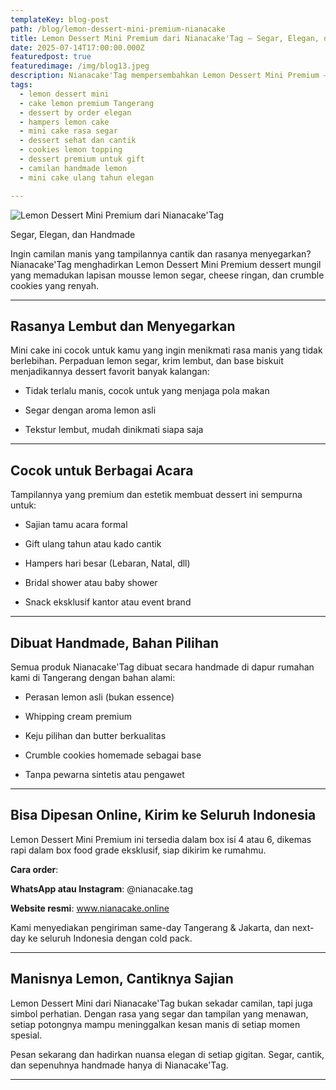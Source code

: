 ```yaml
---
templateKey: blog-post
path: /blog/lemon-dessert-mini-premium-nianacake
title: Lemon Dessert Mini Premium dari Nianacake'Tag — Segar, Elegan, dan Handmade
date: 2025-07-14T17:00:00.000Z
featuredpost: true
featuredimage: /img/blog13.jpeg
description: Nianacake'Tag mempersembahkan Lemon Dessert Mini Premium — dessert mungil berlapis krim lemon segar, cheese mousse, dan crumble cookies. Elegan, ringan, dan cocok untuk hadiah atau sajian tamu spesial.
tags:
  - lemon dessert mini
  - cake lemon premium Tangerang
  - dessert by order elegan
  - hampers lemon cake
  - mini cake rasa segar
  - dessert sehat dan cantik
  - cookies lemon topping
  - dessert premium untuk gift
  - camilan handmade lemon
  - mini cake ulang tahun elegan

---
```



![Lemon Dessert Mini Premium dari Nianacake'Tag](/img/blog13.jpeg)

Segar, Elegan, dan Handmade

Ingin camilan manis yang tampilannya cantik dan rasanya menyegarkan?
Nianacake'Tag menghadirkan Lemon Dessert Mini Premium dessert mungil yang memadukan lapisan mousse lemon segar, cheese ringan, dan crumble cookies yang renyah.



---

## Rasanya Lembut dan Menyegarkan
Mini cake ini cocok untuk kamu yang ingin menikmati rasa manis yang tidak berlebihan. Perpaduan lemon segar, krim lembut, dan base biskuit menjadikannya dessert favorit banyak kalangan:

- Tidak terlalu manis, cocok untuk yang menjaga pola makan

- Segar dengan aroma lemon asli

- Tekstur lembut, mudah dinikmati siapa saja


---

## Cocok untuk Berbagai Acara
Tampilannya yang premium dan estetik membuat dessert ini sempurna untuk:

- Sajian tamu acara formal

- Gift ulang tahun atau kado cantik

- Hampers hari besar (Lebaran, Natal, dll)

- Bridal shower atau baby shower

- Snack eksklusif kantor atau event brand



---

## Dibuat Handmade, Bahan Pilihan
Semua produk Nianacake'Tag dibuat secara handmade di dapur rumahan kami di Tangerang dengan bahan alami:

- Perasan lemon asli (bukan essence)

- Whipping cream premium

- Keju pilihan dan butter berkualitas

- Crumble cookies homemade sebagai base

- Tanpa pewarna sintetis atau pengawet


---

## Bisa Dipesan Online, Kirim ke Seluruh Indonesia
Lemon Dessert Mini Premium ini tersedia dalam box isi 4 atau 6, dikemas rapi dalam box food grade eksklusif, siap dikirim ke rumahmu.

**Cara order**:

**WhatsApp atau Instagram**: @nianacake.tag

**Website resmi**: www.nianacake.online

Kami menyediakan pengiriman same-day Tangerang & Jakarta, dan next-day ke seluruh Indonesia dengan cold pack.

---

## Manisnya Lemon, Cantiknya Sajian
Lemon Dessert Mini dari Nianacake'Tag bukan sekadar camilan, tapi juga simbol perhatian. Dengan rasa yang segar dan tampilan yang menawan, setiap potongnya mampu meninggalkan kesan manis di setiap momen spesial.

Pesan sekarang dan hadirkan nuansa elegan di setiap gigitan.
Segar, cantik, dan sepenuhnya handmade hanya di Nianacake'Tag.


---
